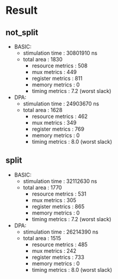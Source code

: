 # Result
## not_split
* BASIC:
    *  stimulation time : 30801910 ns
    *  total area : 1830
        * resource metrics : 508
        * mux metrics : 449
        * register metrics : 811
        * memory metrics : 0
        * timing metrics : 7.2 (worst slack) 
* DPA:
    *  stimulation time : 24903670 ns
    *  total area : 1628
        * resource metrics : 462
        * mux metrics : 349
        * register metrics : 769
        * memory metrics : 0
        * timing metrics : 8.0 (worst slack) 
## split
* BASIC:
    *  stimulation time : 32112630 ns
    *  total area : 1770
        * resource metrics : 531
        * mux metrics : 305
        * register metrics : 865
        * memory metrics : 0
        * timing metrics : 7.2 (worst slack) 
* DPA:
    *  stimulation time : 26214390 ns
    *  total area : 1515
        * resource metrics : 485
        * mux metrics : 242
        * register metrics : 733
        * memory metrics : 0
        * timing metrics : 8.0 (worst slack) 
